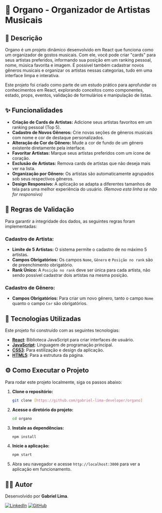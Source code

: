 # 🎼 Organo - Organizador de Artistas Musicais

## 📝 Descrição

Organo é um projeto dinâmico desenvolvido em React que funciona como um organizador de gostos musicais. Com ele, você pode criar "cards" para seus artistas preferidos, informando sua posição em um ranking pessoal, nome, música favorita e imagem. É possível também cadastrar novos gêneros musicais e organizar os artistas nessas categorias, tudo em uma interface limpa e interativa.

Este projeto foi criado como parte de um estudo prático para aprofundar os conhecimentos em React, explorando conceitos como componentes, estado, props, eventos, validação de formulários e manipulação de listas.

## ✨ Funcionalidades

- **Criação de Cards de Artistas:** Adicione seus artistas favoritos em um ranking pessoal (Top 5).
- **Cadastro de Novos Gêneros:** Crie novas seções de gêneros musicais com nome e cor de destaque personalizados.
- **Alteração de Cor do Gênero:** Mude a cor de fundo de um gênero existente diretamente pela interface.
- **Favoritar Artistas:** Marque seus artistas preferidos com um ícone de coração.
- **Exclusão de Artistas:** Remova cards de artistas que não deseja mais ver na lista.
- **Organização por Gênero:** Os artistas são automaticamente agrupados sob seus respectivos gêneros.
- **Design Responsivo:** A aplicação se adapta a diferentes tamanhos de tela para uma melhor experiência do usuário. *(Remova esta linha se não for responsivo)*

## 🚦 Regras de Validação

Para garantir a integridade dos dados, as seguintes regras foram implementadas:

### Cadastro de Artista:
- **Limite de 5 Artistas:** O sistema permite o cadastro de no máximo 5 artistas.
- **Campos Obrigatórios:** Os campos `Nome`, `Gênero` e `Posição no rank` são de preenchimento obrigatório.
- **Rank Único:** A `Posição no rank` deve ser única para cada artista, não sendo possível cadastrar dois artistas na mesma posição.

### Cadastro de Gênero:
- **Campos Obrigatórios:** Para criar um novo gênero, tanto o campo `Nome` quanto o campo `Cor` são obrigatórios.

## 🚀 Tecnologias Utilizadas

Este projeto foi construído com as seguintes tecnologias:

- **[React](https://reactjs.org/)**: Biblioteca JavaScript para criar interfaces de usuário.
- **[JavaScript](https://developer.mozilla.org/pt-BR/docs/Web/JavaScript)**: Linguagem de programação principal.
- **[CSS3](https://developer.mozilla.org/pt-BR/docs/Web/CSS)**: Para estilização e design da aplicação.
- **[HTML5](https://developer.mozilla.org/pt-BR/docs/Web/HTML)**: Para a estrutura da página.

## ⚙️ Como Executar o Projeto

Para rodar este projeto localmente, siga os passos abaixo:

1.  **Clone o repositório:**
    ```bash
    git clone [https://github.com/gabriel-lima-developer/organo]
    ```

2.  **Acesse o diretório do projeto:**
    ```bash
    cd organo
    ```

3.  **Instale as dependências:**
    ```bash
    npm install
    ```

4.  **Inicie a aplicação:**
    ```bash
    npm start
    ```

5.  Abra seu navegador e acesse `http://localhost:3000` para ver a aplicação em funcionamento.

## 👨‍💻 Autor

Desenvolvido por **Gabriel Lima**.

[![LinkedIn](https://img.shields.io/badge/LinkedIn-0077B5?style=for-the-badge&logo=linkedin&logoColor=white)](https://www.linkedin.com/in/gabriel-lima-211901193/)
[![GitHub](https://img.shields.io/badge/GitHub-181717?style=for-the-badge&logo=github&logoColor=white)](https://github.com/gabriel-lima-developer)
